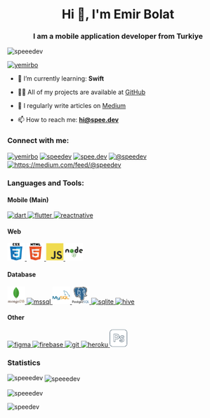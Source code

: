 <h1 align="center">Hi 👋, I'm Emir Bolat</h1>
<h3 align="center">I am a mobile application developer from Turkiye</h3>

<p align="left"> <img src="https://komarev.com/ghpvc/?username=speeedev&label=Profile%20views&color=0e75b6&style=flat" alt="speeedev" /> </p>

<p align="left"> <a href="https://twitter.com/yemirbo" target="blank"><img src="https://img.shields.io/twitter/follow/yemirbo?logo=twitter&style=for-the-badge" alt="yemirbo" /></a> </p>

- 🌱 I’m currently learning: **Swift**

- 👨‍💻 All of my projects are available at [GitHub](https://github.com/speeedev?tab=repositories)

- 📝 I regularly write articles on [Medium](https://medium.com/@speedev)

- 📫 How to reach me: **hi@spee.dev**

<h3 align="left">Connect with me:</h3>
<p align="left">
<a href="https://twitter.com/yemirbo" target="_blank"><img align="center" src="https://raw.githubusercontent.com/rahuldkjain/github-profile-readme-generator/master/src/images/icons/Social/twitter.svg" alt="yemirbo" height="30" width="40" /></a>
<a href="https://linkedin.com/in/speedev" target="_blank"><img align="center" src="https://raw.githubusercontent.com/rahuldkjain/github-profile-readme-generator/master/src/images/icons/Social/linked-in-alt.svg" alt="speedev" height="30" width="40" /></a>
<a href="https://instagram.com/spee.dev" target="_blank"><img align="center" src="https://raw.githubusercontent.com/rahuldkjain/github-profile-readme-generator/master/src/images/icons/Social/instagram.svg" alt="spee.dev" height="30" width="40" /></a>
<a href="https://medium.com/@speedev" target="_blank"><img align="center" src="https://raw.githubusercontent.com/rahuldkjain/github-profile-readme-generator/master/src/images/icons/Social/medium.svg" alt="@speedev" height="30" width="40" /></a>
<a href="https://medium.com/feed/@speedev" target="_blank"><img align="center" src="https://raw.githubusercontent.com/rahuldkjain/github-profile-readme-generator/master/src/images/icons/Social/rss.svg" alt="https://medium.com/feed/@speedev" height="30" width="40" /></a>
</p>

<h3 align="left">Languages and Tools:</h3>

<h4 align="left">Mobile (Main)</h4>
<p align="left">
  <a href="https://dart.dev" target="_blank" rel="noreferrer">
    <img src="https://www.vectorlogo.zone/logos/dartlang/dartlang-icon.svg" alt="dart" width="40" height="40"/>
  </a>
  <a href="https://flutter.dev" target="_blank" rel="noreferrer">
    <img src="https://www.vectorlogo.zone/logos/flutterio/flutterio-icon.svg" alt="flutter" width="40" height="40"/>
  </a>
  <a href="https://reactnative.dev/" target="_blank" rel="noreferrer">
    <img src="https://reactnative.dev/img/header_logo.svg" alt="reactnative" width="40" height="40"/>
  </a>
</p>

<h4 align="left">Web</h4>
<p align="left"> 
  <a href="https://www.w3schools.com/css/" target="_blank" rel="noreferrer">
    <img src="https://raw.githubusercontent.com/devicons/devicon/master/icons/css3/css3-original-wordmark.svg" alt="css3" width="40" height="40"/>
  </a>
  <a href="https://www.w3.org/html/" target="_blank" rel="noreferrer">
    <img src="https://raw.githubusercontent.com/devicons/devicon/master/icons/html5/html5-original-wordmark.svg" alt="html5" width="40" height="40"/>
  </a>
  <a href="https://developer.mozilla.org/en-US/docs/Web/JavaScript" target="_blank" rel="noreferrer">
    <img src="https://raw.githubusercontent.com/devicons/devicon/master/icons/javascript/javascript-original.svg" alt="javascript" width="40" height="40"/>
  </a>
  <a href="https://nodejs.org" target="_blank" rel="noreferrer">
    <img src="https://raw.githubusercontent.com/devicons/devicon/master/icons/nodejs/nodejs-original-wordmark.svg" alt="nodejs" width="40" height="40"/>
  </a>
</p>



<h4 align="left">Database</h4>
<p align="left">
  <a href="https://www.mongodb.com/" target="_blank" rel="noreferrer">
    <img src="https://raw.githubusercontent.com/devicons/devicon/master/icons/mongodb/mongodb-original-wordmark.svg" alt="mongodb" width="40" height="40"/>
  </a>
  <a href="https://www.microsoft.com/en-us/sql-server" target="_blank" rel="noreferrer">
    <img src="https://www.svgrepo.com/show/303229/microsoft-sql-server-logo.svg" alt="mssql" width="40" height="40"/>
  </a>
  <a href="https://www.mysql.com/" target="_blank" rel="noreferrer">
    <img src="https://raw.githubusercontent.com/devicons/devicon/master/icons/mysql/mysql-original-wordmark.svg" alt="mysql" width="40" height="40"/>
  </a>
  <a href="https://www.postgresql.org" target="_blank" rel="noreferrer">
    <img src="https://raw.githubusercontent.com/devicons/devicon/master/icons/postgresql/postgresql-original-wordmark.svg" alt="postgresql" width="40" height="40"/>
  </a>
  <a href="https://www.sqlite.org/" target="_blank" rel="noreferrer">
    <img src="https://www.vectorlogo.zone/logos/sqlite/sqlite-icon.svg" alt="sqlite" width="40" height="40"/>
  </a>
  <a href="https://hive.apache.org/" target="_blank" rel="noreferrer">
    <img src="https://www.vectorlogo.zone/logos/apache_hive/apache_hive-icon.svg" alt="hive" width="40" height="40"/>
  </a>
</p>

<h4 align="left">Other</h4>
<p align="left">
  <a href="https://www.figma.com/" target="_blank" rel="noreferrer">
    <img src="https://www.vectorlogo.zone/logos/figma/figma-icon.svg" alt="figma" width="40" height="40"/>
  </a>
  <a href="https://firebase.google.com/" target="_blank" rel="noreferrer">
    <img src="https://www.vectorlogo.zone/logos/firebase/firebase-icon.svg" alt="firebase" width="40" height="40"/>
  </a>
  <a href="https://git-scm.com/" target="_blank" rel="noreferrer">
    <img src="https://www.vectorlogo.zone/logos/git-scm/git-scm-icon.svg" alt="git" width="40" height="40"/>
  </a>
  <a href="https://heroku.com" target="_blank" rel="noreferrer">
    <img src="https://www.vectorlogo.zone/logos/heroku/heroku-icon.svg" alt="heroku" width="40" height="40"/>
  </a>
  <a href="https://www.photoshop.com/en" target="_blank" rel="noreferrer">
    <img src="https://raw.githubusercontent.com/devicons/devicon/master/icons/photoshop/photoshop-line.svg" alt="photoshop" width="40" height="40"/>
  </a>
</p>

<h3 align="left">Statistics</h3>
<p><img align="left" src="https://github-readme-stats.vercel.app/api/top-langs?username=speeedev&show_icons=true&locale=en&layout=compact" alt="speeedev" /></p>

<p>&nbsp;<img align="center" src="https://github-readme-stats.vercel.app/api?username=speeedev&show_icons=true&locale=en" alt="speeedev" /></p>

<p><img align="center" src="https://github-readme-streak-stats.herokuapp.com/?user=speeedev&" alt="speeedev" /></p>

<p><a href="https://www.buymeacoffee.com/speedev"> <img align="left" src="https://cdn.buymeacoffee.com/buttons/v2/default-yellow.png" height="50" width="210" alt="speedev" /></a></p><br><br>
